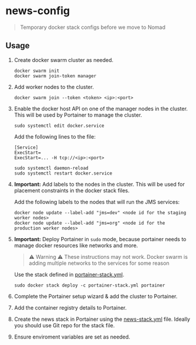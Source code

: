 # news-config

> Temporary docker stack configs before we move to Nomad

## Usage

1. Create docker swarm cluster as needed.
   
   ```shell
   docker swarm init
   docker swarm join-token manager
   ```
2. Add worker nodes to the cluster.

    ```shell
    docker swarm join --token <token> <ip>:<port>
    ```

3. Enable the docker host API on one of the manager nodes in the cluster. This will be used by Portainer to manage the cluster.

   ```shell
   sudo systemctl edit docker.service
   ```
   
   Add the following lines to the file:
   ```unit
   [Service]
   ExecStart=
   ExecStart=... -H tcp://<ip>:<port>
   ```

   ```shell
   sudo systemctl daemon-reload
   sudo systemctl restart docker.service
   ```
 
4. **Important:** Add labels to the nodes in the cluster. This will be used for placement constraints in the docker stack files.

   Add the following labels to the nodes that will run the JMS services:
   ```shell
   docker node update --label-add "jms=dev" <node id for the staging    worker nodes>
   docker node update --label-add "jms=org" <node id for the production worker nodes>
   ```
   
5. **Important:** Deploy Portainer in `sudo` mode, because portainer needs to manage docker resources like networks and more. 

   > :warning: Warning :warning: These instructions may not work. Docker swarm is adding multiple networks to the services for some reason
   
   Use the stack defined in [portainer-stack.yml](./apps/stacks/portainer/portainer-stack.yml).

   ```shell
   sudo docker stack deploy -c portainer-stack.yml portainer
   ```

7. Complete the Portainer setup wizard & add the cluster to Portainer.

8. Add the container registry details to Portainer.
   
9. Create the news stack in Portainer using the [news-stack.yml](./apps/stacks/news/news-stack.yml) file. Ideally you should use Git repo for the stack file.

10. Ensure enviroment variables are set as needed.
